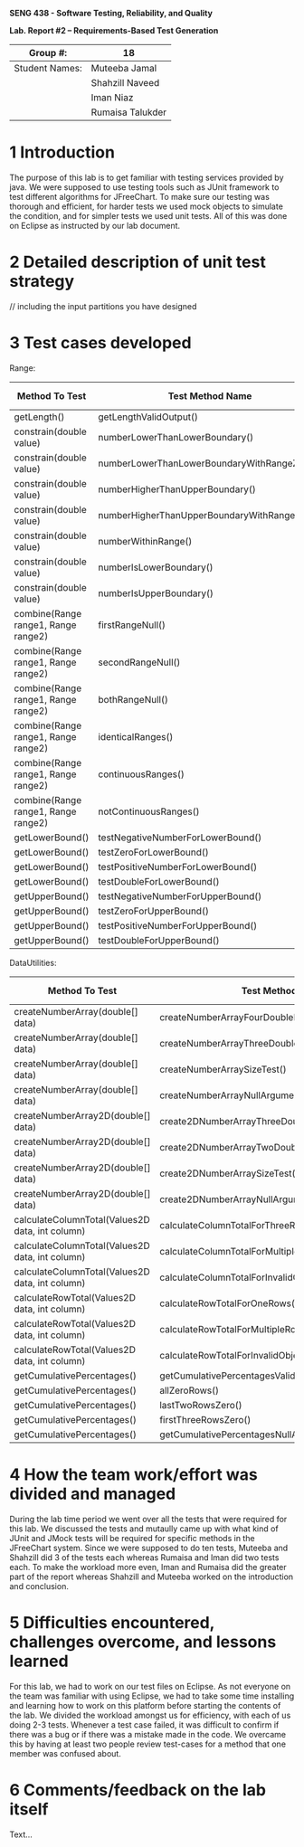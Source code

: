 **SENG 438 - Software Testing, Reliability, and Quality**

**Lab. Report \#2 – Requirements-Based Test Generation**

| Group \#:       | 18 |
|-----------------|---|
| Student Names:  |  Muteeba Jamal |
|                 |  Shahzill Naveed |
|                 |  Iman Niaz |
|                 |  Rumaisa Talukder |

# 1 Introduction

The purpose of this lab is to get familiar with testing services provided by java. We were supposed to use testing tools such as JUnit framework to test different algorithms for JFreeChart. To make sure our testing was thorough and efficient, for harder tests we used mock objects to simulate the condition, and for simpler tests we used unit tests. All of this was done on Eclipse as instructed by our lab document.

# 2 Detailed description of unit test strategy

// including the input partitions you have designed

# 3 Test cases developed

Range:

| Method To Test | Test Method Name | Test Type |
|-----------------|---|---|
| getLength() | getLengthValidOutput() | ECT
| constrain(double value) | numberLowerThanLowerBoundary() | ECT
| constrain(double value) | numberLowerThanLowerBoundaryWithRangeZero() | ECT
| constrain(double value) | numberHigherThanUpperBoundary() | ECT
| constrain(double value) | numberHigherThanUpperBoundaryWithRangeZero() | ECT
| constrain(double value) | numberWithinRange() | ECT
| constrain(double value) | numberIsLowerBoundary() | ECT
| constrain(double value) | numberIsUpperBoundary() | ECT
| combine(Range range1, Range range2) | firstRangeNull() | BVT
| combine(Range range1, Range range2) | secondRangeNull() | BVT
| combine(Range range1, Range range2) | bothRangeNull() | BVT
| combine(Range range1, Range range2) | identicalRanges() | ECT
| combine(Range range1, Range range2) | continuousRanges() | ECT
| combine(Range range1, Range range2) | notContinuousRanges() | ECT
| getLowerBound() | testNegativeNumberForLowerBound() | ECT
| getLowerBound() | testZeroForLowerBound() | ECT
| getLowerBound() | testPositiveNumberForLowerBound() | ECT
| getLowerBound() | testDoubleForLowerBound() | ECT
| getUpperBound() | testNegativeNumberForUpperBound() | ECT
| getUpperBound() | testZeroForUpperBound() | ECT
| getUpperBound() | testPositiveNumberForUpperBound() | ECT
| getUpperBound() | testDoubleForUpperBound() | ECT



DataUtilities:

| Method To Test | Test Method Name | Test Type |
|-----------------|---|---|
| createNumberArray(double[] data) | createNumberArrayFourDoubleElements() | ECT 
| createNumberArray(double[] data) | createNumberArrayThreeDoubleElements() | ECT 
| createNumberArray(double[] data) | createNumberArraySizeTest() | ECT 
| createNumberArray(double[] data)| createNumberArrayNullArgument() | BVT
| createNumberArray2D(double[] data) | create2DNumberArrayThreeDoubleElements() | ECT
| createNumberArray2D(double[] data) | create2DNumberArrayTwoDoubleElements() | ECT
| createNumberArray2D(double[] data) | create2DNumberArraySizeTest() | ECT
| createNumberArray2D(double[] data) | create2DNumberArrayNullArgument() | BVT
| calculateColumnTotal(Values2D data, int column) | calculateColumnTotalForThreeRows() | ECT
| calculateColumnTotal(Values2D data, int column) | calculateColumnTotalForMultipleRows() | ECT
| calculateColumnTotal(Values2D data, int column) | calculateColumnTotalForInvalidObject() | BVT
| calculateRowTotal(Values2D data, int column) | calculateRowTotalForOneRows() | ECT
| calculateRowTotal(Values2D data, int column) | calculateRowTotalForMultipleRows() | ECT
| calculateRowTotal(Values2D data, int column) | calculateRowTotalForInvalidObject() | BVT
| getCumulativePercentages() | getCumulativePercentagesValidKeyedValuesAllElements() | ECT
| getCumulativePercentages() | allZeroRows() | ECT
| getCumulativePercentages() | lastTwoRowsZero() | ECT
| getCumulativePercentages() | firstThreeRowsZero() | ECT
| getCumulativePercentages() | getCumulativePercentagesNullArgument() | BVT


# 4 How the team work/effort was divided and managed

During the lab time period we went over all the tests that were required for this lab. We discussed the tests and mutaully came up with what kind of JUnit and JMock tests will be required for specific methods in the JFreeChart system. Since we were supposed to do ten tests, Muteeba and Shahzill did 3 of the tests each whereas Rumaisa and Iman did two tests each. To make the workload more even, Iman and Rumaisa did the greater part of the report whereas Shahzill and Muteeba worked on the introduction and conclusion. 

# 5 Difficulties encountered, challenges overcome, and lessons learned

For this lab, we had to work on our test files on Eclipse. As not everyone on the team was familiar with using Eclipse, we had to take some time installing and learning how to work on this platform before starting the contents of the lab. We divided the workload amongst us for efficiency, with each of us doing 2-3 tests. Whenever a test case failed, it was difficult to confirm if there was a bug or if there was a mistake made in the code. We overcame this by having at least two people review test-cases for a method that one member was confused about.

# 6 Comments/feedback on the lab itself

Text…
